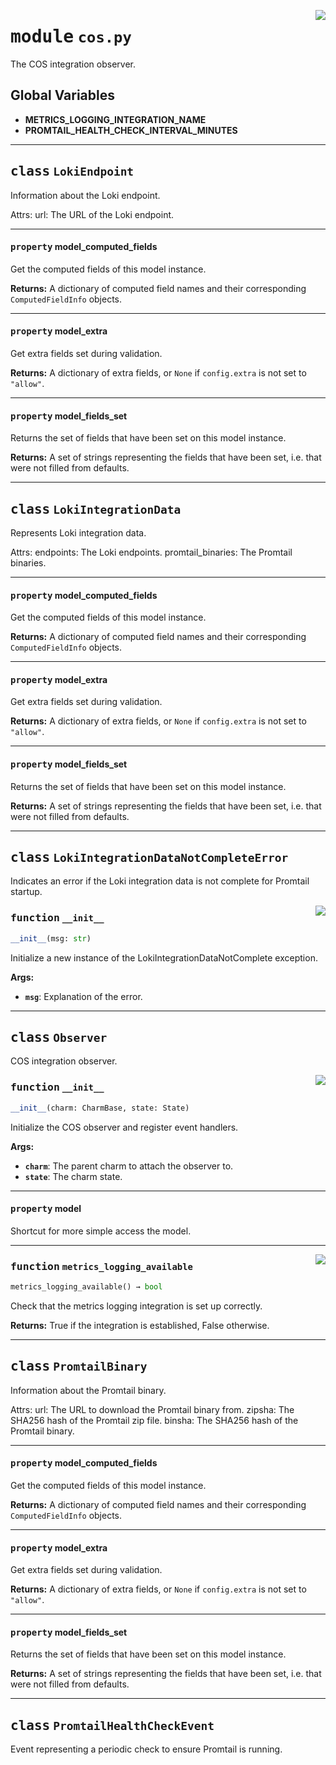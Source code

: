 <!-- markdownlint-disable -->

<a href="../src/cos.py#L0"><img align="right" style="float:right;" src="https://img.shields.io/badge/-source-cccccc?style=flat-square"></a>

# <kbd>module</kbd> `cos.py`
The COS integration observer. 

**Global Variables**
---------------
- **METRICS_LOGGING_INTEGRATION_NAME**
- **PROMTAIL_HEALTH_CHECK_INTERVAL_MINUTES**


---

## <kbd>class</kbd> `LokiEndpoint`
Information about the Loki endpoint. 

Attrs:  url: The URL of the Loki endpoint. 


---

#### <kbd>property</kbd> model_computed_fields

Get the computed fields of this model instance. 



**Returns:**
  A dictionary of computed field names and their corresponding `ComputedFieldInfo` objects. 

---

#### <kbd>property</kbd> model_extra

Get extra fields set during validation. 



**Returns:**
  A dictionary of extra fields, or `None` if `config.extra` is not set to `"allow"`. 

---

#### <kbd>property</kbd> model_fields_set

Returns the set of fields that have been set on this model instance. 



**Returns:**
  A set of strings representing the fields that have been set,  i.e. that were not filled from defaults. 




---

## <kbd>class</kbd> `LokiIntegrationData`
Represents Loki integration data. 

Attrs:  endpoints: The Loki endpoints.  promtail_binaries: The Promtail binaries. 


---

#### <kbd>property</kbd> model_computed_fields

Get the computed fields of this model instance. 



**Returns:**
  A dictionary of computed field names and their corresponding `ComputedFieldInfo` objects. 

---

#### <kbd>property</kbd> model_extra

Get extra fields set during validation. 



**Returns:**
  A dictionary of extra fields, or `None` if `config.extra` is not set to `"allow"`. 

---

#### <kbd>property</kbd> model_fields_set

Returns the set of fields that have been set on this model instance. 



**Returns:**
  A set of strings representing the fields that have been set,  i.e. that were not filled from defaults. 




---

## <kbd>class</kbd> `LokiIntegrationDataNotCompleteError`
Indicates an error if the Loki integration data is not complete for Promtail startup. 

<a href="../src/cos.py#L67"><img align="right" style="float:right;" src="https://img.shields.io/badge/-source-cccccc?style=flat-square"></a>

### <kbd>function</kbd> `__init__`

```python
__init__(msg: str)
```

Initialize a new instance of the LokiIntegrationDataNotComplete exception. 



**Args:**
 
 - <b>`msg`</b>:  Explanation of the error. 





---

## <kbd>class</kbd> `Observer`
COS integration observer. 

<a href="../src/cos.py#L83"><img align="right" style="float:right;" src="https://img.shields.io/badge/-source-cccccc?style=flat-square"></a>

### <kbd>function</kbd> `__init__`

```python
__init__(charm: CharmBase, state: State)
```

Initialize the COS observer and register event handlers. 



**Args:**
 
 - <b>`charm`</b>:  The parent charm to attach the observer to. 
 - <b>`state`</b>:  The charm state. 


---

#### <kbd>property</kbd> model

Shortcut for more simple access the model. 



---

<a href="../src/cos.py#L153"><img align="right" style="float:right;" src="https://img.shields.io/badge/-source-cccccc?style=flat-square"></a>

### <kbd>function</kbd> `metrics_logging_available`

```python
metrics_logging_available() → bool
```

Check that the metrics logging integration is set up correctly. 



**Returns:**
  True if the integration is established, False otherwise. 


---

## <kbd>class</kbd> `PromtailBinary`
Information about the Promtail binary. 

Attrs:  url: The URL to download the Promtail binary from.  zipsha: The SHA256 hash of the Promtail zip file.  binsha: The SHA256 hash of the Promtail binary. 


---

#### <kbd>property</kbd> model_computed_fields

Get the computed fields of this model instance. 



**Returns:**
  A dictionary of computed field names and their corresponding `ComputedFieldInfo` objects. 

---

#### <kbd>property</kbd> model_extra

Get extra fields set during validation. 



**Returns:**
  A dictionary of extra fields, or `None` if `config.extra` is not set to `"allow"`. 

---

#### <kbd>property</kbd> model_fields_set

Returns the set of fields that have been set on this model instance. 



**Returns:**
  A set of strings representing the fields that have been set,  i.e. that were not filled from defaults. 




---

## <kbd>class</kbd> `PromtailHealthCheckEvent`
Event representing a periodic check to ensure Promtail is running. 





